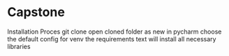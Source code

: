 # Capstone

Installation Proces
git clone <repo>
open cloned folder as new in pycharm
choose the default config for venv
the requirements text will install all necessary libraries
